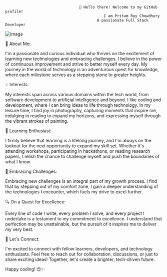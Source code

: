                                      👋 Hello there! Welcome to my GitHub profile!
                                                I am Pritam Roy Chowdhury
                                             A passionate Full Stack Developer
   ![image](https://github.com/Prit-am1/Prit-am1/assets/136684488/1cd276df-37f9-4672-9613-56ed1ae74daf)


🧠 About Me:

I'm a passionate and curious individual who thrives on the excitement of learning new technologies and embracing challenges. I believe in the power of continuous improvement and strive to better myself every day. My journey in the world of technology is an adventurous quest for knowledge, where each milestone serves as a stepping stone to greater heights.

💡 Interests:

My interests span across various domains within the tech world, from software development to artificial intelligence and beyond. I like coding and development, where I can bring ideas to life through technology. In my leisure time, I find joy in photography, capturing moments that inspire me, indulging in reading to expand my horizons, and expressing myself through the vibrant strokes of painting.

🌱 Learning Enthusiast:

I firmly believe that learning is a lifelong journey, and I'm always on the lookout for the next opportunity to expand my skill set. Whether it's attending workshops, participating in hackathons, or reading research papers, I relish the chance to challenge myself and push the boundaries of what I know.

🚀 Embracing Challenges:

Embracing new challenges is an integral part of my growth process. I find that by stepping out of my comfort zone, I gain a deeper understanding of the technologies I encounter, which fuels my drive to excel further.

🔍 On a Quest for Excellence:

Every line of code I write, every problem I solve, and every project I undertake is a testament to my commitment to excellence. I understand that perfection may be unattainable, but the pursuit of it inspires me to deliver my very best.

🌟 Let's Connect:

I'm excited to connect with fellow learners, developers, and technology enthusiasts. Feel free to reach out for collaboration, discussions, or just to share exciting ideas! Together, let's create a brighter, tech-driven future.

Happy coding! 😊✨
